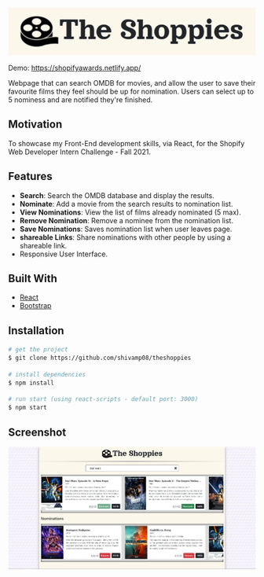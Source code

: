 <!-- PROJECT LOGO -->
<br />
<p align="center">
  <a href="https://shopifyawards.netlify.app/">
    <img src="src/components/images/title.png" alt="Logo">
  </a>
</p>

Demo: https://shopifyawards.netlify.app/

Webpage that can search OMDB for movies, and allow the user to save their favourite films they feel should be up for nomination. Users can select up to 5 nominess and are notified they're finished.

## Motivation

To showcase my Front-End development skills, via React, for the Shopify Web Developer Intern Challenge - Fall 2021.

## Features

- **Search**: Search the OMDB database and display the results.
- **Nominate**: Add a movie from the search results to nomination list.
- **View Nominations**: View the list of films already nominated (5 max).
- **Remove Nomination**: Remove a nominee from the nomination list.
- **Save Nominations**: Saves nomination list when user leaves page.
- **shareable Links**: Share nominations with other people by using a shareable link.
- Responsive User Interface.

## Built With

- [React](https://reactjs.org/)
- [Bootstrap](https://getbootstrap.com)

## Installation

```bash
# get the project
$ git clone https://github.com/shivamp08/theshoppies

# install dependencies
$ npm install

# run start (using react-scripts - default port: 3000)
$ npm start

```

## Screenshot

![dashboard](src/components/images/main.png)
